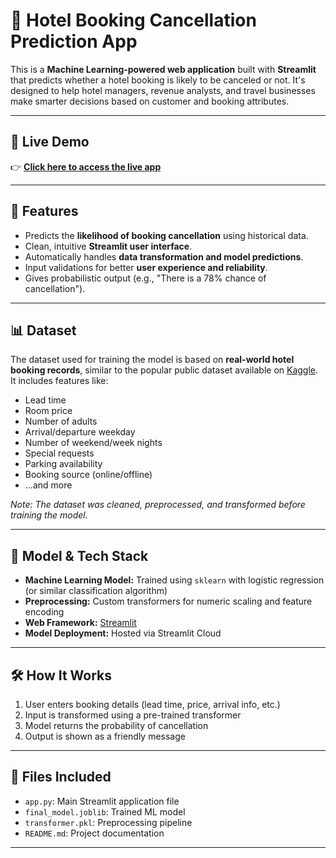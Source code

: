 # 🏨 Hotel Booking Cancellation Prediction App

This is a **Machine Learning-powered web application** built with **Streamlit** that predicts whether a hotel booking is likely to be canceled or not. It's designed to help hotel managers, revenue analysts, and travel businesses make smarter decisions based on customer and booking attributes.

---

## 🚀 Live Demo

👉 **[Click here to access the live app](https://hotel-cancellation-predictionn.streamlit.app/)**

---

## 📌 Features

- Predicts the **likelihood of booking cancellation** using historical data.
- Clean, intuitive **Streamlit user interface**.
- Automatically handles **data transformation and model predictions**.
- Input validations for better **user experience and reliability**.
- Gives probabilistic output (e.g., "There is a 78% chance of cancellation").

---

## 📊 Dataset

The dataset used for training the model is based on **real-world hotel booking records**, similar to the popular public dataset available on [Kaggle](https://www.kaggle.com/datasets/jessemostipak/hotel-booking-demand). It includes features like:

- Lead time  
- Room price  
- Number of adults  
- Arrival/departure weekday  
- Number of weekend/week nights  
- Special requests  
- Parking availability  
- Booking source (online/offline)  
- ...and more

*Note: The dataset was cleaned, preprocessed, and transformed before training the model.*

---

## 🧠 Model & Tech Stack

- **Machine Learning Model:** Trained using `sklearn` with logistic regression (or similar classification algorithm)
- **Preprocessing:** Custom transformers for numeric scaling and feature encoding
- **Web Framework:** [Streamlit](https://streamlit.io/)
- **Model Deployment:** Hosted via Streamlit Cloud

---

## 🛠 How It Works

1. User enters booking details (lead time, price, arrival info, etc.)
2. Input is transformed using a pre-trained transformer
3. Model returns the probability of cancellation
4. Output is shown as a friendly message

---

## 📂 Files Included

- `app.py`: Main Streamlit application file
- `final_model.joblib`: Trained ML model
- `transformer.pkl`: Preprocessing pipeline
- `README.md`: Project documentation

---



